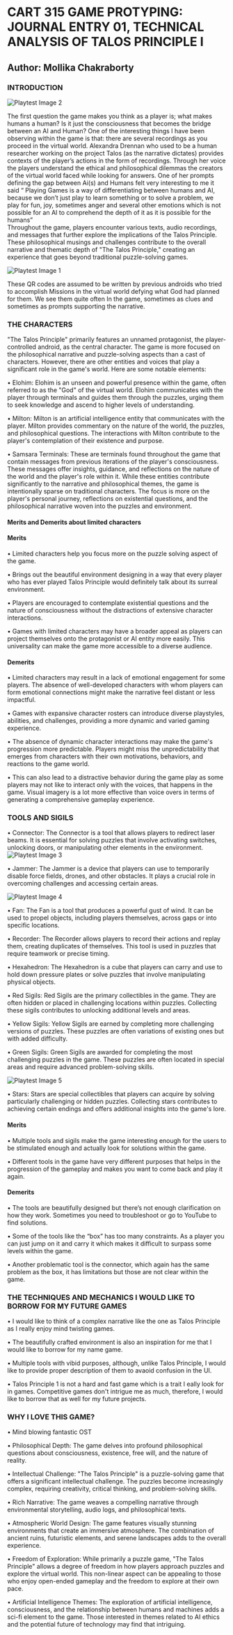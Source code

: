 
# CART 315 GAME PROTYPING: JOURNAL ENTRY 01,  TECHNICAL ANALYSIS OF TALOS PRINCIPLE I

## Author: Mollika Chakraborty 

### INTRODUCTION  

![Playtest Image 2](Images/Picture2.jpg)


The first question the game makes you think as a player is; what makes humans a human? Is it just the consciousness that becomes the bridge between an AI and Human? One of the interesting things I have been observing within the game is that: there are several recordings as you proceed in the virtual world. Alexandra Drennan who used to be a human researcher working on the project Talos (as the narrative dictates) provides contexts of the player’s actions in the form of recordings. Through her voice the players understand the ethical and philosophical dilemmas the creators of the virtual world faced while looking for answers. One of her prompts defining the gap between Ai(s) and Humans felt very interesting to me it said “ Playing Games is a way of differentiating between humans and AI, because we don’t just play to learn something or to solve a problem, we play for fun, joy, sometimes anger and several other emotions which is not possible for an AI to comprehend the depth of it as it is possible for the humans”  
Throughout the game, players encounter various texts, audio recordings, and messages that further explore the implications of the Talos Principle. These philosophical musings and challenges contribute to the overall narrative and thematic depth of "The Talos Principle," creating an experience that goes beyond traditional puzzle-solving games.

![Playtest Image 1](Images/Picture1.jpg)


These QR codes are assumed to be written by previous androids who tried to accomplish
Missions in the virtual world defying what God had planned for them. We see them quite often
In the game, sometimes as clues and sometimes as prompts supporting the narrative.

### THE CHARACTERS

"The Talos Principle" primarily features an unnamed protagonist, the player-controlled android, as the central character. The game is more focused on the philosophical narrative and puzzle-solving aspects than a cast of characters. However, there are other entities and voices that play a significant role in the game's world. Here are some notable elements:

• Elohim: Elohim is an unseen and powerful presence within the game, often referred to as the "God" of the virtual world. Elohim communicates with the player through terminals and guides them through the puzzles, urging them to seek knowledge and ascend to higher levels of understanding.

• Milton: Milton is an artificial intelligence entity that communicates with the player. Milton provides commentary on the nature of the world, the puzzles, and philosophical questions. The interactions with Milton contribute to the player's contemplation of their existence and purpose.

• Samsara Terminals: These are terminals found throughout the game that contain messages from previous iterations of the player's consciousness. These messages offer insights, guidance, and reflections on the nature of the world and the player's role within it.
While these entities contribute significantly to the narrative and philosophical themes, the game is intentionally sparse on traditional characters. The focus is more on the player's personal journey, reflections on existential questions, and the philosophical narrative woven into the puzzles and environment.



#### Merits and Demerits about limited characters

#### Merits 

• Limited characters help you focus more on the puzzle solving aspect of the game.

• Brings out the beautiful environment designing in a way that every player who has ever played Talos Principle would definitely talk about its surreal environment. 

• Players are encouraged to contemplate existential questions and the nature of consciousness without the distractions of extensive character interactions.

• Games with limited characters may have a broader appeal as players can project themselves onto the protagonist or AI entity more easily. This universality can make the game more accessible to a diverse audience.

#### Demerits 

• Limited characters may result in a lack of emotional engagement for some players. The absence of well-developed characters with whom players can form emotional connections might make the narrative feel distant or less impactful.

• Games with expansive character rosters can introduce diverse playstyles, abilities, and challenges, providing a more dynamic and varied gaming experience.

• The absence of dynamic character interactions may make the game's progression more predictable. Players might miss the unpredictability that emerges from characters with their own motivations, behaviors, and reactions to the game world.

• This can also lead to a distractive behavior during the game play as some players may not like to interact only with the voices, that happens in the game. Visual imagery is a lot more effective than voice overs in terms of generating a comprehensive gameplay experience. 

### TOOLS AND SIGILS 

• Connector: The Connector is a tool that allows players to redirect laser beams. It is essential for solving puzzles that involve activating switches, unlocking doors, or manipulating other elements in the environment.
![Playtest Image 3](Images/Picture3.jpg)


• Jammer: The Jammer is a device that players can use to temporarily disable force fields, drones, and other obstacles. It plays a crucial role in overcoming challenges and accessing certain areas.


![Playtest Image 4](Images/Picture4.jpg)


• Fan: The Fan is a tool that produces a powerful gust of wind. It can be used to propel objects, including players themselves, across gaps or into specific locations.

• Recorder: The Recorder allows players to record their actions and replay them, creating duplicates of themselves. This tool is used in puzzles that require teamwork or precise timing.

• Hexahedron: The Hexahedron is a cube that players can carry and use to hold down pressure plates or solve puzzles that involve manipulating physical objects.

• Red Sigils: Red Sigils are the primary collectibles in the game. They are often hidden or placed in challenging locations within puzzles. Collecting these sigils contributes to unlocking additional levels and areas.

• Yellow Sigils: Yellow Sigils are earned by completing more challenging versions of puzzles. These puzzles are often variations of existing ones but with added difficulty.

• Green Sigils: Green Sigils are awarded for completing the most challenging puzzles in the game. These puzzles are often located in special areas and require advanced problem-solving skills.


![Playtest Image 5](Images/Picture5.jpg)


• Stars: Stars are special collectibles that players can acquire by solving particularly challenging or hidden puzzles. Collecting stars contributes to achieving certain endings and offers additional insights into the game's lore.

#### Merits 

• Multiple tools and sigils make the game interesting enough for the users to be stimulated enough and actually look for solutions within the game. 

• Different tools in the game have very different purposes that helps in the progression of the gameplay and makes you want to come back and play it again. 

#### Demerits 
• The tools are beautifully designed but there’s not enough clarification on how they work. Sometimes you need to troubleshoot or go to YouTube to find solutions. 

• Some of the tools like the “box” has too many constraints. As a player you can just jump on it and carry it which makes it difficult to surpass some levels within the game. 

• Another problematic tool is the connector, which again has the same problem as the box, it has limitations but those are not clear within the game. 

### THE TECHNIQUES AND MECHANICS I WOULD LIKE TO BORROW FOR MY FUTURE GAMES
• I would like to think of a complex narrative like the one as Talos Principle as I really enjoy mind twisting games.

• The beautifully crafted environment is also an inspiration for me that I would like to borrow for my name game. 

• Multiple tools with vibid purposes, although, unlike Talos Principle, I would like to provide proper description of them to avaoid confusion in the UI. 


• Talos Principle 1 is not a hard and fast game which is a trait I eally look for in games. Competitive games don't intrigue me as much, therefore, I would like to borrow that as well for my future projects. 


### WHY I LOVE THIS GAME? 

• Mind blowing fantastic OST 

• Philosophical Depth: The game delves into profound philosophical questions about consciousness, existence, free will, and the nature of reality. 

• Intellectual Challenge: "The Talos Principle" is a puzzle-solving game that offers a significant intellectual challenge. The puzzles become increasingly complex, requiring creativity, critical thinking, and problem-solving skills. 

• Rich Narrative: The game weaves a compelling narrative through environmental storytelling, audio logs, and philosophical texts. 

• Atmospheric World Design: The game features visually stunning environments that create an immersive atmosphere. The combination of ancient ruins, futuristic elements, and serene landscapes adds to the overall experience. 

• Freedom of Exploration: While primarily a puzzle game, "The Talos Principle" allows a degree of freedom in how players approach puzzles and explore the virtual world. This non-linear aspect can be appealing to those who enjoy open-ended gameplay and the freedom to explore at their own pace.

• Artificial Intelligence Themes: The exploration of artificial intelligence, consciousness, and the relationship between humans and machines adds a sci-fi element to the game. Those interested in themes related to AI ethics and the potential future of technology may find that intriguing.














